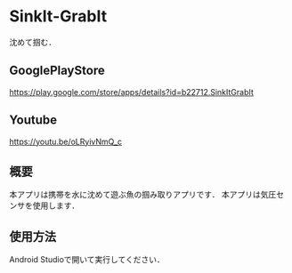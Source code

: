 # SinkIt-GrabIt
沈めて掴む．

## GooglePlayStore
https://play.google.com/store/apps/details?id=b22712.SinkItGrabIt

## Youtube
https://youtu.be/oLRyivNmQ_c

## 概要
本アプリは携帯を水に沈めて遊ぶ魚の掴み取りアプリです．
本アプリは気圧センサを使用します．

## 使用方法
Android Studioで開いて実行してください．
